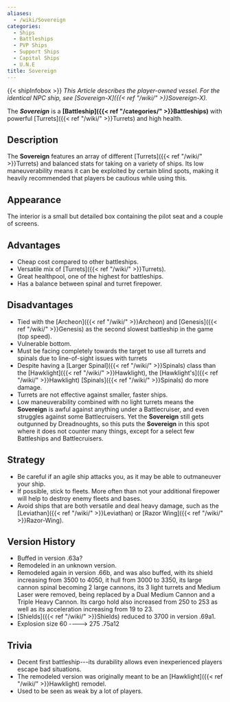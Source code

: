 ```yaml
---
aliases:
  - /wiki/Sovereign
categories:
  - Ships
  - Battleships
  - PVP Ships
  - Support Ships
  - Capital Ships
  - U.N.E
title: Sovereign
---
```


{{< shipInfobox >}} _This Article describes the player-owned vessel. For the identical NPC ship, see [Sovereign-X]({{< ref "/wiki/" >}}Sovereign-X)._

The **_Sovereign_** is a **[Battleship]({{< ref "/categories/" >}}Battleships)** with powerful [Turrets]({{< ref "/wiki/" >}}Turrets) and high health.

## Description

The **Sovereign** features an array of different [Turrets]({{< ref "/wiki/" >}}Turrets) and balanced stats for taking on a variety of ships. Its low maneuverability means it can be exploited by certain blind spots, making it heavily recommended that players be cautious while using this.

## Appearance

The interior is a small but detailed box containing the pilot seat and a couple of screens.

## Advantages

- Cheap cost compared to other battleships.
- Versatile mix of [Turrets]({{< ref "/wiki/" >}}Turrets).
- Great healthpool, one of the highest for battleships.
- Has a balance between spinal and turret firepower.

## Disadvantages

- Tied with the [Archeon]({{< ref "/wiki/" >}}Archeon) and [Genesis]({{< ref "/wiki/" >}}Genesis) as the second slowest battleship in the game (top speed).
- Vulnerable bottom.
- Must be facing completely towards the target to use all turrets and spinals due to line-of-sight issues with turrets
- Despite having a [Larger Spinal]({{< ref "/wiki/" >}}Spinals) class than the [Hawklight]({{< ref "/wiki/" >}}Hawklight), the [Hawklight's]({{< ref "/wiki/" >}}Hawklight) [Spinals]({{< ref "/wiki/" >}}Spinals) do more damage.
- Turrets are not effective against smaller, faster ships.
- Low maneuverability combined with no light turrets means the **Sovereign** is awful against anything under a Battlecruiser, and even struggles against some Battlecruisers. Yet the **Sovereign** still gets outgunned by Dreadnoughts, so this puts the **Sovereign** in this spot where it does not counter many things, except for a select few Battleships and Battlecruisers.

## Strategy

- Be careful if an agile ship attacks you, as it may be able to outmaneuver your ship.
- If possible, stick to fleets. More often than not your additional firepower will help to destroy enemy fleets and bases.
- Avoid ships that are both versatile and deal heavy damage, such as the [Leviathan]({{< ref "/wiki/" >}}Leviathan) or [Razor Wing]({{< ref "/wiki/" >}}Razor-Wing).

## Version History

- Buffed in version .63a?
- Remodeled in an unknown version.
- Remodeled again in version .66b, and was also buffed, with its shield increasing from 3500 to 4050, it hull from 3000 to 3350, its large cannon spinal becoming 2 large cannons, its 3 light turrets and Medium Laser were removed, being replaced by a Dual Medium Cannon and a Triple Heavy Cannon. Its cargo hold also increased from 250 to 253 as well as its acceleration increasing from 19 to 23.
- [Shields]({{< ref "/wiki/" >}}Shields) reduced to 3700 in version .69a1.
- Explosion size 60 ----> 275 .75a12

## Trivia

- Decent first battleship---its durability allows even inexperienced players escape bad situations.
- The remodeled version was originally meant to be an [Hawklight]({{< ref "/wiki/" >}}Hawklight) remodel.
- Used to be seen as weak by a lot of players.
